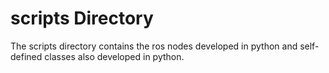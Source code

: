 # scripts Directory

The scripts directory contains the ros nodes developed in python and self-defined classes also developed in python.